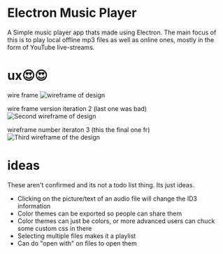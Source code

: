 # Electron Music Player
A Simple music player app thats made using Electron. The main focus of this is to play local offline mp3 files as well as online ones, mostly in the form of YouTube live-streams. 

# ux😍😍
wire frame
![wireframe of design](https://i.imgur.com/yGd3MGu.png)

wire frame version iteration 2 (last one was bad)
![Second wireframe of design](https://i.imgur.com/cnzNRuY.png)

wireframe number iteraton 3 (this the final one fr)
![Third wireframe of the design](https://i.imgur.com/6Z5VqMM.png)

# ideas
These aren't confirmed and its not a todo list thing. Its just ideas.
- Clicking on the picture/text of an audio file will change the ID3 information
- Color themes can be exported so people can share them
- Color themes can just be colors, or more advanced users can chuck some custom css in there
- Selecting multiple files makes it a playlist
- Can do "open with" on files to open them